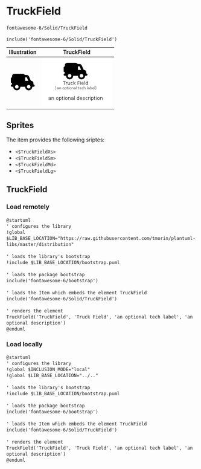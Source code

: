 # TruckField


```text
fontawesome-6/Solid/TruckField
```

```text
include('fontawesome-6/Solid/TruckField')
```



| Illustration | TruckField |
| :---: | :---: |
| ![illustration for Illustration](../../fontawesome-6/Solid/TruckField.png) | ![illustration for TruckField](../../fontawesome-6/Solid/TruckField.Local.png) |



## Sprites
The item provides the following sriptes:

- `<$TruckFieldXs>`
- `<$TruckFieldSm>`
- `<$TruckFieldMd>`
- `<$TruckFieldLg>`





## TruckField

### Load remotely
```plantuml
@startuml
' configures the library
!global $LIB_BASE_LOCATION="https://raw.githubusercontent.com/tmorin/plantuml-libs/master/distribution"

' loads the library's bootstrap
!include $LIB_BASE_LOCATION/bootstrap.puml

' loads the package bootstrap
include('fontawesome-6/bootstrap')

' loads the Item which embeds the element TruckField
include('fontawesome-6/Solid/TruckField')

' renders the element
TruckField('TruckField', 'Truck Field', 'an optional tech label', 'an optional description')
@enduml
```

### Load locally
```plantuml
@startuml
' configures the library
!global $INCLUSION_MODE="local"
!global $LIB_BASE_LOCATION="../.."

' loads the library's bootstrap
!include $LIB_BASE_LOCATION/bootstrap.puml

' loads the package bootstrap
include('fontawesome-6/bootstrap')

' loads the Item which embeds the element TruckField
include('fontawesome-6/Solid/TruckField')

' renders the element
TruckField('TruckField', 'Truck Field', 'an optional tech label', 'an optional description')
@enduml
```

